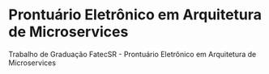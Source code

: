 # Prontuário Eletrônico em Arquitetura de Microservices 
Trabalho de Graduação FatecSR - Prontuário Eletrônico em Arquitetura de Microservices 
